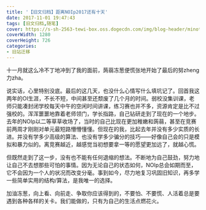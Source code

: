 ```yaml
---
title: '【旧文归档】距离NOIp2017还有十天'
date: 2017-11-01 19:47:43
tags: [旧文归档,随笔]
cover: https://s-sh-2563-tewi-box.oss.dogecdn.com/img/blog-header/minoto-paint.jpg
coverWidth: 1280
coverHeight: 726
categories:
- 旧站迁移
---
```


十一月就这么冷不丁地冲到了我的面前，蒟蒻冻葱便慌张地开始了最后的努zheng力zha。

<!--more-->

说实话，心里特别没底。最后的这几天，也没什么心情写什么填坑记了。回首我这两年的OI生涯，不长不短，中间甚至还颓废了几个月的时间。弱校没集训课，老师只能凑封闭学校每天中午的空闲时间讲课，练习赛也并不多，资源肯定是比不过强校的。浑浑噩噩地靠着老师领门，学长指路，自己钻研走到了现在的一个地步。去年的NOIp以二等草草收场了，当时的自己比现在更加稚嫩和蒟蒻，甚至在竞赛前两周才刚刚对单元最短路懵懵懂懂。但现在的我，比起去年并没有多少实质的长进。并没有学多少高级的算法、也没有学多少骗分的技巧——好像自己会的只是模拟和暴力似的。离竞赛越近，越感觉当初想要拿一等的愿望更加远了，就越心慌。

但既然走到了这一步，没有也不能有任何退缩的想法。不断地为自己鼓劲，努力地让自己不去想那些可怕的事情。因为无论自己的状态如何，NOIp总会如期而至，它不会因为一个人的状况而改变分毫。事到如今，尽力地复习巩固旧知识，再多学一些简单实用的结构/算法，是我唯一的选择。

加油冻葱，向上看、向前走、争取你应该得到的，不要怕、不要慌、人活着总是要遇到各种各样的关卡。我们能做的，只有为自己的生活点燃花火。
